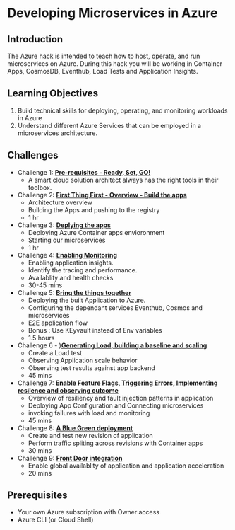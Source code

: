 # Developing Microservices in Azure

## Introduction

The Azure hack is intended to teach how to host, operate, and run microservices on Azure. During this hack you will be working in Container Apps, CosmosDB, Eventhub, Load Tests and Application Insights.


## Learning Objectives

1. Build technical skills for deploying, operating, and monitoring workloads in Azure
2. Understand different Azure Services that can be employed in a microservices architecture.

## Challenges

- Challenge 1: **[Pre-requisites - Ready, Set, GO!](modules/module-1/readme.md)**
  - A smart cloud solution architect always has the right tools in their toolbox. 
- Challenge 2: **[First Thing First -  Overview - Build the apps ](modules/module-2/readme.md)**
  - Architecture overview
  - Building the Apps and pushing to the registry
  - 1 hr
- Challenge 3: **[Deplying the apps](modules/module-3/readme.md)**
  - Deploying Azure Container apps envioronment
  - Starting our microservices 
  - 1 hr
- Challenge 4: **[Enabling Monitoring ](modules/module-5/readme.md)**
  - Enabling application insights. 
  - Identify the tracing and performance.  
  - Availablity and health checks
  - 30-45 mins
- Challenge 5: **[ Bring the things together ](modules/module-4/readme.md)**
  - Deploying the built Application to Azure. 
  - Configuring the dependant services Eventhub, Cosmos and microservices
  - E2E application flow
  - Bonus : Use KEyvault instead of Env variables 
  - 1.5 hours 
- Challenge 6 - )**[Generating Load, building a baseline and scaling](modules/module-6/readme.md)**
  - Create a Load test
  - Observing Application scale behavior 
  - Observing test results against app backend
  - 45 mins
- Challenge 7: **[Enable Feature Flags, Triggering Errors, Implementing resilence and observing outcome](modules/module-7/readme.md)**
  - Overview of resiliency and fault injection patterns in application
  - Deploying App Configuration and Connecting microservices
  - invoking failures with load and monitoring
  - 45 mins
- Challenge 8: **[ A Blue Green deployment](modules/module-8/readme.md)**
  - Create and test new revision of application
  - Perform traffic spliting across revisions with Container apps 
  - 30 mins
- Challenge 9: **[ Front Door integration](module-/readme.md)**
  - Enable global availablity of application and application acceleration 
  - 20 mins
 

## Prerequisites

- Your own Azure subscription with Owner access
- Azure CLI (or Cloud Shell)

